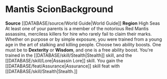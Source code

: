 ﻿---
ability: null
ability_boost: null
feat: null
id: '83'
name: Mantis Scion
prerequisite: null
rarity: null
rus_type_level: null
skill: null
source: '[[DATABASE/source/World Guide|World Guide]]'
subcategory: regional
trait: null
type: null

---
# Mantis Scion<span class="item-type">Background</span>

**Source** [[DATABASE/source/World Guide|World Guide]] 
**Region** High Seas
At least one of your parents is a member of the notorious Red Mantis assassins, merciless killers for hire who rarely fail to claim their marks. Whether on purpose or by simple exposure, you were trained from a young age in the art of stalking and killing people.
Choose two ability boosts. One must be to **Dexterity** or **Wisdom**, and one is a free ability boost.
You're trained in the [[DATABASE/skill/Stealth|Stealth]] skill, and the [[DATABASE/skill/Lore|Assassin Lore]] skill. You gain the [[DATABASE/feat/Assurance|Assurance]] skill feat with [[DATABASE/skill/Stealth|Stealth.]]